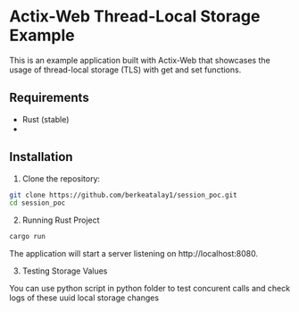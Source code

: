 # Actix-Web Thread-Local Storage Example

This is an example application built with Actix-Web that showcases the usage of thread-local storage (TLS) with get and set functions.

## Requirements

- Rust (stable)
- 
## Installation

1. Clone the repository:

```bash
git clone https://github.com/berkeatalay1/session_poc.git
cd session_poc
```

2. Running Rust Project

```bash
cargo run
```
The application will start a server listening on http://localhost:8080.

3. Testing Storage Values

You can use python script in python folder to test concurent calls and check logs of these uuid local storage changes

